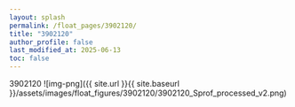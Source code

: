```yaml
---
layout: splash
permalink: /float_pages/3902120/
title: "3902120"
author_profile: false
last_modified_at: 2025-06-13
toc: false
---
```

 
3902120
![img-png]({{ site.url }}{{ site.baseurl }}/assets/images/float_figures/3902120/3902120_Sprof_processed_v2.png)